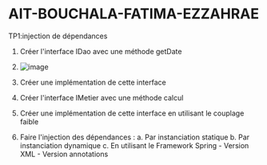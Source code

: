 # AIT-BOUCHALA-FATIMA-EZZAHRAE
TP1:injection de dépendances

1. Créer l'interface IDao avec une méthode getDate
2. ![image](https://github.com/2001fatimaezzahrae/AIT-BOUCHALA-FATIMA-EZZAHRAE/assets/152180866/96d24486-b080-4572-9479-8bd0316fd09a)

   
3. Créer une implémentation de cette interface
   
5. Créer l'interface IMetier avec une méthode calcul
   
7. Créer une implémentation de cette interface en utilisant le couplage faible
   
9. Faire l'injection des dépendances :
  a. Par instanciation statique
  b. Par instanciation dynamique
  c. En utilisant le Framework Spring
       - Version XML
       - Version annotations
